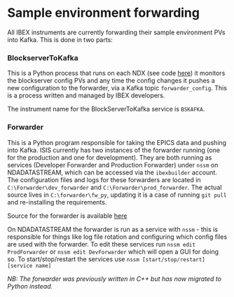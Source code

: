 # Sample environment forwarding

All IBEX instruments are currently forwarding their sample environment PVs into Kafka. This is done in two parts:

### BlockserverToKafka
This is a Python process that runs on each NDX (see code [here](https://github.com/ISISComputingGroup/EPICS-inst_servers/tree/master/BlockServerToKafka)) it monitors the blockserver config PVs and any time the config changes it pushes a new configuration to the forwarder, via a Kafka topic `forwarder_config`. This is a process written and managed by IBEX developers.

The instrument name for the BlockServerToKafka service is `BSKAFKA`. 

### Forwarder
This is a Python program responsible for taking the EPICS data and pushing into Kafka. ISIS currently has two instances of the forwarder running (one for the production and one for development). They are both running as services (Developer Forwarder and Production Forwarder) under `nssm` on NDADATASTREAM, which can be accessed via the `ibexbuilder` account. The configuration files and logs for these forwarders are located in `C:\Forwarder\dev_forwarder` and `C:\Forwarder\prod_forwarder`. The actual source lives in `C:\forwarder\fw_py`, updating it is a case of running `git pull` and re-installing the requirements. 

Source for the forwarder is available [here](https://github.com/ess-dmsc/forwarder)

On NDADATASTREAM the forwarder is run as a service with `nssm` - this is responsible for things like log file rotation and configuring which config files are used with the forwarder. To edit these services run `nssm edit ProdForwarder` or `nssm edit DevForwarder` which will open a GUI for doing so. 
To start/stop/restart the services use `nssm [start/stop/restart] [service name]` 

_NB: The forwarder was previously written in C++ but has now migrated to Python instead._